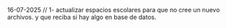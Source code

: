 16-07-2025 // 1- actualizar espacios escolares para que no cree un nuevo archivos. y que reciba si hay algo en base de datos.

